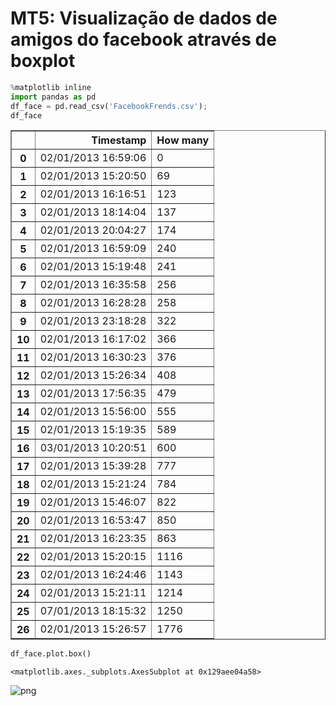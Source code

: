 
# MT5: Visualização de dados de amigos do facebook através de boxplot 


```python
%matplotlib inline
import pandas as pd
df_face = pd.read_csv('FacebookFrends.csv');
df_face
```




<div>
<style scoped>
    .dataframe tbody tr th:only-of-type {
        vertical-align: middle;
    }

    .dataframe tbody tr th {
        vertical-align: top;
    }

    .dataframe thead th {
        text-align: right;
    }
</style>
<table border="1" class="dataframe">
  <thead>
    <tr style="text-align: right;">
      <th></th>
      <th>Timestamp</th>
      <th>How many</th>
    </tr>
  </thead>
  <tbody>
    <tr>
      <th>0</th>
      <td>02/01/2013 16:59:06</td>
      <td>0</td>
    </tr>
    <tr>
      <th>1</th>
      <td>02/01/2013 15:20:50</td>
      <td>69</td>
    </tr>
    <tr>
      <th>2</th>
      <td>02/01/2013 16:16:51</td>
      <td>123</td>
    </tr>
    <tr>
      <th>3</th>
      <td>02/01/2013 18:14:04</td>
      <td>137</td>
    </tr>
    <tr>
      <th>4</th>
      <td>02/01/2013 20:04:27</td>
      <td>174</td>
    </tr>
    <tr>
      <th>5</th>
      <td>02/01/2013 16:59:09</td>
      <td>240</td>
    </tr>
    <tr>
      <th>6</th>
      <td>02/01/2013 15:19:48</td>
      <td>241</td>
    </tr>
    <tr>
      <th>7</th>
      <td>02/01/2013 16:35:58</td>
      <td>256</td>
    </tr>
    <tr>
      <th>8</th>
      <td>02/01/2013 16:28:28</td>
      <td>258</td>
    </tr>
    <tr>
      <th>9</th>
      <td>02/01/2013 23:18:28</td>
      <td>322</td>
    </tr>
    <tr>
      <th>10</th>
      <td>02/01/2013 16:17:02</td>
      <td>366</td>
    </tr>
    <tr>
      <th>11</th>
      <td>02/01/2013 16:30:23</td>
      <td>376</td>
    </tr>
    <tr>
      <th>12</th>
      <td>02/01/2013 15:26:34</td>
      <td>408</td>
    </tr>
    <tr>
      <th>13</th>
      <td>02/01/2013 17:56:35</td>
      <td>479</td>
    </tr>
    <tr>
      <th>14</th>
      <td>02/01/2013 15:56:00</td>
      <td>555</td>
    </tr>
    <tr>
      <th>15</th>
      <td>02/01/2013 15:19:35</td>
      <td>589</td>
    </tr>
    <tr>
      <th>16</th>
      <td>03/01/2013 10:20:51</td>
      <td>600</td>
    </tr>
    <tr>
      <th>17</th>
      <td>02/01/2013 15:39:28</td>
      <td>777</td>
    </tr>
    <tr>
      <th>18</th>
      <td>02/01/2013 15:21:24</td>
      <td>784</td>
    </tr>
    <tr>
      <th>19</th>
      <td>02/01/2013 15:46:07</td>
      <td>822</td>
    </tr>
    <tr>
      <th>20</th>
      <td>02/01/2013 16:53:47</td>
      <td>850</td>
    </tr>
    <tr>
      <th>21</th>
      <td>02/01/2013 16:23:35</td>
      <td>863</td>
    </tr>
    <tr>
      <th>22</th>
      <td>02/01/2013 15:20:15</td>
      <td>1116</td>
    </tr>
    <tr>
      <th>23</th>
      <td>02/01/2013 16:24:46</td>
      <td>1143</td>
    </tr>
    <tr>
      <th>24</th>
      <td>02/01/2013 15:21:11</td>
      <td>1214</td>
    </tr>
    <tr>
      <th>25</th>
      <td>07/01/2013 18:15:32</td>
      <td>1250</td>
    </tr>
    <tr>
      <th>26</th>
      <td>02/01/2013 15:26:57</td>
      <td>1776</td>
    </tr>
  </tbody>
</table>
</div>




```python
df_face.plot.box()

```




    <matplotlib.axes._subplots.AxesSubplot at 0x129aee04a58>




![png](output_2_1.png)



```python

```
